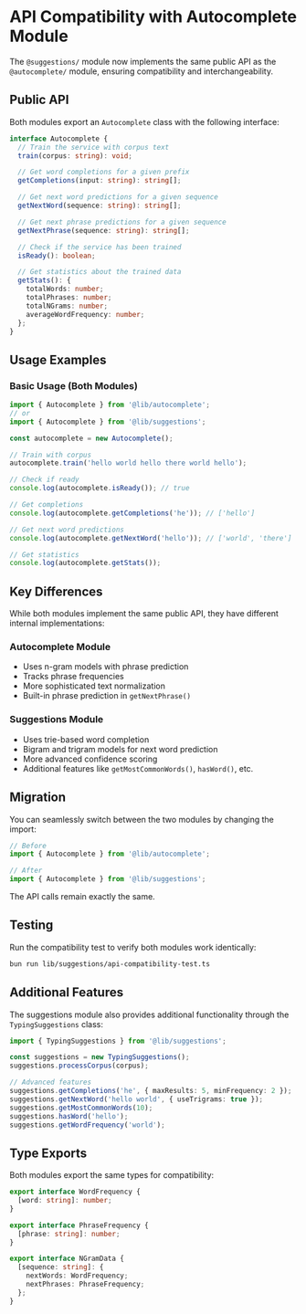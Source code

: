 # API Compatibility with Autocomplete Module

The `@suggestions/` module now implements the same public API as the `@autocomplete/` module, ensuring compatibility and interchangeability.

## Public API

Both modules export an `Autocomplete` class with the following interface:

```typescript
interface Autocomplete {
  // Train the service with corpus text
  train(corpus: string): void;

  // Get word completions for a given prefix
  getCompletions(input: string): string[];

  // Get next word predictions for a given sequence
  getNextWord(sequence: string): string[];

  // Get next phrase predictions for a given sequence
  getNextPhrase(sequence: string): string[];

  // Check if the service has been trained
  isReady(): boolean;

  // Get statistics about the trained data
  getStats(): {
    totalWords: number;
    totalPhrases: number;
    totalNGrams: number;
    averageWordFrequency: number;
  };
}
```

## Usage Examples

### Basic Usage (Both Modules)

```typescript
import { Autocomplete } from '@lib/autocomplete';
// or
import { Autocomplete } from '@lib/suggestions';

const autocomplete = new Autocomplete();

// Train with corpus
autocomplete.train('hello world hello there world hello');

// Check if ready
console.log(autocomplete.isReady()); // true

// Get completions
console.log(autocomplete.getCompletions('he')); // ['hello']

// Get next word predictions
console.log(autocomplete.getNextWord('hello')); // ['world', 'there']

// Get statistics
console.log(autocomplete.getStats());
```

## Key Differences

While both modules implement the same public API, they have different internal implementations:

### Autocomplete Module

- Uses n-gram models with phrase prediction
- Tracks phrase frequencies
- More sophisticated text normalization
- Built-in phrase prediction in `getNextPhrase()`

### Suggestions Module

- Uses trie-based word completion
- Bigram and trigram models for next word prediction
- More advanced confidence scoring
- Additional features like `getMostCommonWords()`, `hasWord()`, etc.

## Migration

You can seamlessly switch between the two modules by changing the import:

```typescript
// Before
import { Autocomplete } from '@lib/autocomplete';

// After
import { Autocomplete } from '@lib/suggestions';
```

The API calls remain exactly the same.

## Testing

Run the compatibility test to verify both modules work identically:

```bash
bun run lib/suggestions/api-compatibility-test.ts
```

## Additional Features

The suggestions module also provides additional functionality through the `TypingSuggestions` class:

```typescript
import { TypingSuggestions } from '@lib/suggestions';

const suggestions = new TypingSuggestions();
suggestions.processCorpus(corpus);

// Advanced features
suggestions.getCompletions('he', { maxResults: 5, minFrequency: 2 });
suggestions.getNextWord('hello world', { useTrigrams: true });
suggestions.getMostCommonWords(10);
suggestions.hasWord('hello');
suggestions.getWordFrequency('world');
```

## Type Exports

Both modules export the same types for compatibility:

```typescript
export interface WordFrequency {
  [word: string]: number;
}

export interface PhraseFrequency {
  [phrase: string]: number;
}

export interface NGramData {
  [sequence: string]: {
    nextWords: WordFrequency;
    nextPhrases: PhraseFrequency;
  };
}
```
